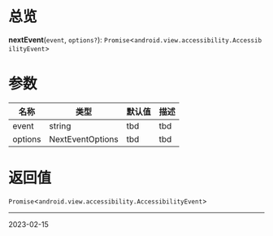 # 总览

**nextEvent**(`event`, `options?`): `Promise`<`android.view.accessibility.AccessibilityEvent`>


# 参数
| 名称    | 类型             | 默认值 | 描述 |
| ------- | ---------------- | ------ | ---- |
| event   | string           | tbd    | tbd  |
| options | NextEventOptions | tbd    | tbd  | 

# 返回值

`Promise`<`android.view.accessibility.AccessibilityEvent`>

---
2023-02-15